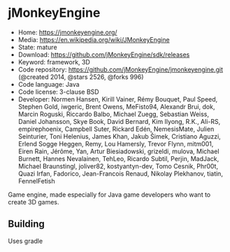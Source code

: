 # jMonkeyEngine

- Home: https://jmonkeyengine.org/
- Media: https://en.wikipedia.org/wiki/JMonkeyEngine
- State: mature
- Download: https://github.com/jMonkeyEngine/sdk/releases
- Keyword: framework, 3D
- Code repository: https://github.com/jMonkeyEngine/jmonkeyengine.git (@created 2014, @stars 2526, @forks 996)
- Code language: Java
- Code license: 3-clause BSD
- Developer: Normen Hansen, Kirill Vainer, Rémy Bouquet, Paul Speed, Stephen Gold, iwgeric, Brent Owens, MeFisto94, Alexandr Brui, dok, Marcin Roguski, Riccardo Balbo, Michael Zuegg, Sebastian Weiss, Daniel Johansson, Skye Book, David Bernard, Kim Ilyong, R.K., Ali-RS, empirephoenix, Campbell Suter, Rickard Edén, NemesisMate, Julien Seinturier, Toni Helenius, James Khan, Jakub Šimek, Cristiano Aguzzi, Erlend Sogge Heggen, Remy, Lou Hamersly, Trevor Flynn, mitm001, Eiren Rain, Jérôme, Yan, Artur Biesiadowski, grizeldi, mulova, Michael Burnett, Hannes Nevalainen, TehLeo, Ricardo Subtil, Perjin, MadJack, Michael Braunstingl, joliver82, kostyantyn-dev, Tomo Cesnik, Phr00t, Quazi Irfan, Fadorico, Jean-Francois Renaud, Nikolay Plekhanov, tiatin, FennelFetish

Game engine, made especially for Java game developers who want to create 3D games.

## Building

Uses gradle
